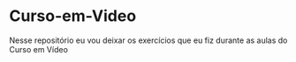 # Curso-em-Video
 Nesse repositório eu vou deixar os exercícios que eu fiz durante as aulas do Curso em Vídeo
 
